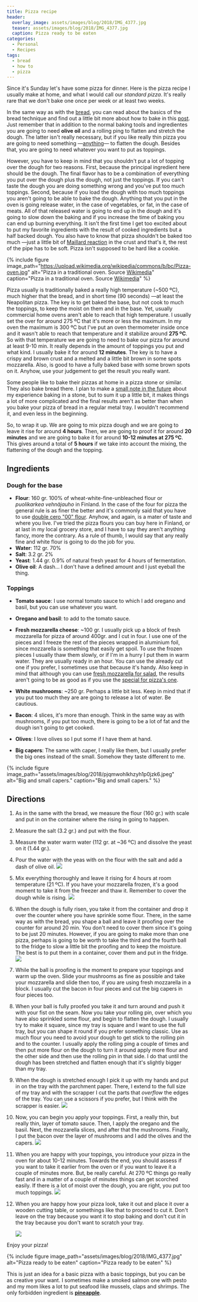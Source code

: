 ```yaml
---
title: Pizza recipe
header:
  overlay_image: assets/images/blog/2018/IMG_4377.jpg
  teaser: assets/images/blog/2018/IMG_4377.jpg
  caption: Pizza ready to be eaten
categories:
  - Personal
  - Recipes
tags:
  - bread
  - how to
  - pizza
---
```

Since it's Sunday let's have some pizza for dinner. Here is the pizza recipe I usually make at home, and what I would call our _standard pizza_. It's really rare that we don't bake one once per week or at least two weeks.

In the same way as with the [bread](https://luisspuerto.net/blog/2017/11/17/my-bread-recipe/), you can read about the basics of the bread technique and find out a little bit more about how to bake in this [post](https://luisspuerto.net/blog/2017/11/16/the-preliminaries-for-bread-and-pizza-making/). Just remember that in addition to the normal baking tools and ingredientes you are going to need **olive oil** and a rolling ping to flatten and stretch the dough. The latter isn't really necessary, but if you like really thin pizza you are going to need something —[anything](https://imaddictedtocooking.com/rolling-pin-substitute/)— to flatten the dough. Besides that, you are going to need whatever you want to put as toppings.

However, you have to keep in mind that you shouldn't put a lot of topping over the dough for two reasons. First, because the principal ingredient here should be the dough. The final flavor has to be a combination of everything you put over the dough plus the dough, not just the toppings. If you can't taste the dough you are doing something wrong and you've put too much toppings. Second, because if you load the dough with too much toppings you aren't going to be able to bake the dough. Anything that you put in the oven is going release water, in the case of vegetables, or fat, in the case of meats. All of that released water is going to end up in the dough and it's going to slow down the baking and if you increase the time of baking you can end up burning everything. It isn't the first time I get too excited about to put my favorite ingredients with the result of cooked ingredients but a half backed dough. You also have to know that pizza shouldn't be baked too much —just a little bit of [Maillard reaction](https://luisspuerto.net/blog/2017/11/16/the-preliminaries-for-bread-and-pizza-making/#maillard-reaction) in the crust and that's it, the rest of the pipe has to be soft. Pizza isn't supposed to be hard like a cookie.

{% include figure image_path="https://upload.wikimedia.org/wikipedia/commons/b/bc/Pizza-oven.jpg" alt="Pizza in a traditional oven. Source [Wikimedia](https://commons.wikimedia.org/wiki/File:Pizza-oven.jpg)" caption="Pizza in a traditional oven. Source [Wikimedia](https://commons.wikimedia.org/wiki/File:Pizza-oven.jpg)" %}

Pizza usually is traditionally baked a really high temperature (~500 ºC), much higher that the bread, and in short time (90 seconds) —at least the Neapolitan pizza. The key is to get baked the base, but not cook to much the toppings, to keep the moist on them and in the base. Yet, usually commercial home ovens aren't able to reach that high temperature. I usually set the over for around 275 ºC that it's more or less the maximum. In my oven the maximum is 300 ºC but I've put an oven thermometer inside once and it wasn't able to reach that temperature and it stabilize around **275 ºC**. So with that temperature we are going to need to bake our pizza for around at least 9-10 min. It really depends in the amount of toppings you put and what kind. I usually bake it for around **12 minutes**. The key is to have a crispy and brown crust and a melted and a little bit brown in some spots mozzarella. Also, is good to have a fully baked base with some brown spots on it. Anyhow, use your judgement to get the result you really want.

Some people like to bake their pizzas at home in a pizza stone or similar. They also bake bread there. I plan to make a [small note in the future](https://luisspuerto.net/blog/?p=940&preview=true) about my experience baking in a stone, but to sum it  up a little bit, it makes things a lot of more complicated and the final results aren't as better than when you bake your pizza of bread in a regular metal tray. I wouldn't recommend it, and even less in the beginning.

So, to wrap it up. We are going to mix pizza dough and we are going to leave it rise for around **4 hours**. Then, we are going to proof it for around **20 minutes** and we are going to bake it for around **10-12 minutes at 275 ºC**. This gives around a total of **5 hours** if we take into account the mixing, the flattening of the dough and the topping.

## Ingredients

### Dough for the base

* **Flour**: 160 gr. 100% of wheat-white-fine-unbleached flour or _puolikarkea vehnäjauho_ in Finland. In the case of the four for pizza the general rule is as finer the better and it's commonly said that you have to use [double cero "00" flour](https://www.saveur.com/article/Kitchen/Best-Flour-for-Making-Pizza). Anyhow, and again, is a mater of taste and where you live. I've tried the pizza flours you can buy here in Finland, or at last in my local grocery store, and I have to say they aren't anything fancy, more the contrary. As a rule of thumb, I would say that any really fine and white flour is going to do the job for you.
* **Water**: 112 gr. 70%
* **Salt**: 3.2 gr. 2%
* **Yeast**: 1.44 gr. 0.9% of natural fresh yeast for 4 hours of fermentation.
* **Olive oil**:  A dash… I don't have a defined amount and I just eyeball the thing.

### Toppings

* **Tomato sauce**: I use normal tomato sauce to which I add oregano and basil, but you can use whatever you want.
* **Oregano and basil**: to add to the tomato sauce.
* **Fresh mozzarella cheese**:  ~100 gr. I usually pick up a block of fresh mozzarella for pizza  of around 400gr. and I cut in four. I use one of the pieces and I freeze the rest of the pieces wrapped in aluminium foil, since mozzarella is something that easily get spoil. To use the frozen pieces I usually thaw them slowly, or if I'm in a hurry I put them in warm water. They are usually ready in an hour. You can use the already cut one if you prefer, I sometimes use that because it's handy. Also keep in mind that although you can use [fresh mozzarella for salad](https://img.tesco.ie/Groceries/pi/862/8001868012862/IDShot_225x225.jpg), the results aren't going to be as good as if you use the [special for pizza's one](https://salvo1968.co.uk/media/catalog/product/cache/1/image/700x/9df78eab33525d08d6e5fb8d27136e95/1/0/1058_-_mozzarella_filone_1kg.jpg).

* **White mushrooms**: ~250 gr. Perhaps a little bit less. Keep in mind that if you put too much they are are going to release a lot of water. Be cautious.
* **Bacon**: 4 slices, it's more than enough. Think in the same way as with mushrooms, if you put too much, there is going to be a lot of fat and the dough isn't going to get cooked.
* **Olives**: I love olives so I put some if I have them at hand.
* **Big capers**: The same with caper, I really like them, but I usually prefer the big ones instead of the small. Somehow they taste different to me.

{% include figure image_path="assets/images/blog/2018/pjqmwohlkhzyh1p0jzk6.jpeg" alt="Big and small capers." caption="Big and small capers." %}

## Directions

1. As in the same with the bread, we measure the flour (160 gr.) with scale and put in on the container where the rising in going to happen.
2. Measure the salt (3.2 gr.) and put with the flour.
3. Measure the water warm water (112 gr. at ~36 ºC) and dissolve the yeast on it (1.44 gr.).
4. Pour the water with the yeas with on the flour with the salt and add a dash of olive oil.
     ![](https://imgur.com/Z1BtKUR.jpeg)
5. Mix everything thoroughly and leave it rising for 4 hours at room temperature (21 ºC). If you have your mozzarella frozen, it's a good moment to take it from the freezer and thaw it. Remember to cover the dough while is rising.
     ![](https://imgur.com/12V5jlO.jpeg)

6. When the dough is fully risen, you take it from the container and drop it over the counter where you have sprinkle some flour. There, in the same way as with the bread, you shape a ball and leave it proofing over the counter for around 20 min. You don't need to cover them since it's going to be just 20 minutes. However, if you are going to make more than one pizza, perhaps is going to be worth to take the third and the fourth ball to the fridge to slow a little bit the proofing and to keep the moisture. The best is to put them in a container, cover them and put in the fridge.
     ![](https://imgur.com/bz410j2.jpeg)

7. While the ball is proofing is the moment to prepare your toppings and warm up the oven. Slide your mushrooms as fine as possible and take your mozzarella and slide then too, if you are using fresh mozzarella in a block. I usually cut the bacon in four pieces and cut the big capers in four pieces too.
8. When your ball is fully proofed you take it and turn around and push it with your fist on the seam. Now you take your rolling pin, over which you have also sprinkled some flour, and begin to flatten the dough. I usually try to make it square, since my tray is square and I want to use the full tray, but you can shape it round if you prefer something classic. Use as much flour you need to avoid your dough to get stick to the rolling pin and to the counter. I usually apply the rolling ping a couple of times and then put more flour on the dough to turn it around apply more flour and the other side and then use the rolling pin in that side. I do that until the dough has been stretched and flatten enough that it's slightly bigger than my tray.
9. When the dough is stretched enough I pick it up with my hands and put in on the tray with the parchment paper. There, I extend to the full size of my tray and with the scrapper I cut the parts that _overflow_ the edges of the tray. You can use a scissors if you prefer, but I think with the scrapper is easier.
   ![](https://imgur.com/meotz79.jpeg)

10. Now, you can begin you apply your toppings. First, a really thin, but really thin, layer of tomato sauce. Then, I apply the oregano and the basil. Next, the mozzarella slices, and after that the mushrooms. Finally, I put the bacon over the layer of mushrooms and I add the olives and the capers.
    ![](https://imgur.com/tXaI5hF.jpeg)

11. When you are happy with your toppings, you introduce your pizza in the oven for about 10-12 minutes. Towards the end, you should assess if you want to take it earlier from the oven or if you want to leave it a couple of minutes more. But, be really careful. At 270 ºC things go really fast and in a matter of a couple of minutes things can get scorched easily. If there is a lot of moist over the dough, you are right, you put too much toppings.
    ![](https://imgur.com/Egw5nZP.jpeg)

12. When you are happy how your pizza look, take it out and place it over a wooden cutting table, or somethings like that to proceed to cut it. Don't leave on the tray because you want it to stop baking and don't cut it in the tray because you don't want to scratch your tray.

    ![](https://imgur.com/UrVrR2p.jpeg)

Enjoy your pizza!

{% include figure image_path="assets/images/blog/2018/IMG_4377.jpg" alt="Pizza ready to be eaten" caption="Pizza ready to be eaten" %}

This is just an idea for a basic pizza with a basic toppings, but you can be as creative your want. I sometimes make a smoked salmon one with pesto and my mom likes a lot to put seafood like mussels, claps and shrimps. The only forbidden ingredient is **[pineapple](https://www.quora.com/Why-is-pineapple-on-pizza-so-controversial)**.
